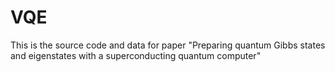 # VQE

This is the source code and data for  paper "Preparing quantum Gibbs states and eigenstates with a superconducting quantum computer"
